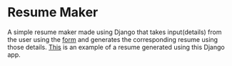 # Resume Maker

A simple resume maker made using Django that takes input(details) from the user using the [form](https://github.com/Anusha1790/Resume_Maker/blob/main/input%20form.png) and generates the corresponding resume using those details. [This](https://github.com/Anusha1790/Resume_Maker/blob/main/demo-generate_%20resume.pdf) is an example of a resume generated using this Django app.
